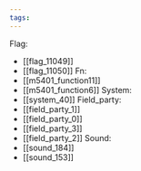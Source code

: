 ```yaml
---
tags:
---
```

Flag:
- [[flag_11049]]
- [[flag_11050]]
Fn:
- [[m5401_function11]]
- [[m5401_function6]]
System:
- [[system_40]]
Field_party:
- [[field_party_1]]
- [[field_party_0]]
- [[field_party_3]]
- [[field_party_2]]
Sound:
- [[sound_184]]
- [[sound_153]]
